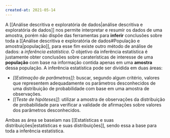 ```yaml
---
created-at: 2021-05-14
---
```

A [[Análise descritiva e exploratória de dados|análise descritiva e exploratória de dados]] nos permite interpretar e resumir os dados de uma amostra, porém não dispõe das ferramentas para **inferir** conclusões sobre toda a [[Análise descritiva e exploratória de dados#População e amostra|população]], para esse fim existe outro método de análise de dados: a *inferência estatística*.
O objetivo da inferência estatística é justamente obter conclusões sobre caraterísticas de interesse de uma **população** com base na informação contida apenas em uma **amostra** dessa população. A inferência estatística pode ser dividida em duas áreas:

- *[[Estimação de parâmetros]]*: buscar, segundo algum critério, valores que representem adequadamente os parâmetros desconhecidos de uma distribuição de probabilidade com base em uma amostra de observações.
- *[[Teste de hipóteses]]*: utilizar a amostra de observações da distribuição de probabilidade para verificar a validade de afirmações sobre valores dos parâmetros desconhecidos.

Ambas as área se baseiam nas [[Estatísticas e suas distribuições|estatísticas e suas distribuições]], sendo essa a base para toda a inferência estatística.